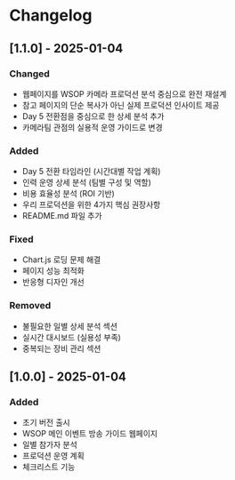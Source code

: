 # Changelog

## [1.1.0] - 2025-01-04

### Changed
- 웹페이지를 WSOP 카메라 프로덕션 분석 중심으로 완전 재설계
- 참고 페이지의 단순 복사가 아닌 실제 프로덕션 인사이트 제공
- Day 5 전환점을 중심으로 한 상세 분석 추가
- 카메라팀 관점의 실용적 운영 가이드로 변경

### Added
- Day 5 전환 타임라인 (시간대별 작업 계획)
- 인력 운영 상세 분석 (팀별 구성 및 역할)
- 비용 효율성 분석 (ROI 기반)
- 우리 프로덕션을 위한 4가지 핵심 권장사항
- README.md 파일 추가

### Fixed
- Chart.js 로딩 문제 해결
- 페이지 성능 최적화
- 반응형 디자인 개선

### Removed
- 불필요한 일별 상세 분석 섹션
- 실시간 대시보드 (실용성 부족)
- 중복되는 장비 관리 섹션

## [1.0.0] - 2025-01-04

### Added
- 초기 버전 출시
- WSOP 메인 이벤트 방송 가이드 웹페이지
- 일별 참가자 분석
- 프로덕션 운영 계획
- 체크리스트 기능